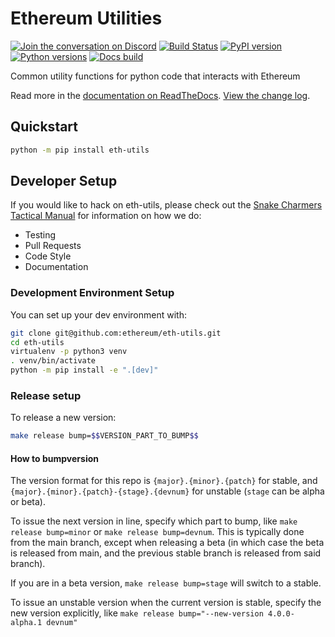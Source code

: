 # Ethereum Utilities

[![Join the conversation on Discord](https://img.shields.io/discord/809793915578089484?color=blue&label=chat&logo=discord&logoColor=white)](https://discord.gg/GHryRvPB84)
[![Build Status](https://circleci.com/gh/ethereum/eth-utils.svg?style=shield)](https://circleci.com/gh/ethereum/eth-utils)
[![PyPI version](https://badge.fury.io/py/eth-utils.svg)](https://badge.fury.io/py/eth-utils)
[![Python versions](https://img.shields.io/pypi/pyversions/eth-utils.svg)](https://pypi.python.org/pypi/eth-utils)
[![Docs build](https://readthedocs.org/projects/eth-utils/badge/?version=latest)](https://eth-utils.readthedocs.io/en/latest/?badge=latest)

Common utility functions for python code that interacts with Ethereum

Read more in the [documentation on ReadTheDocs](https://eth-utils.readthedocs.io/). [View the change log](https://eth-utils.readthedocs.io/en/latest/release_notes.html).

## Quickstart

```sh
python -m pip install eth-utils
```

## Developer Setup

If you would like to hack on eth-utils, please check out the [Snake Charmers
Tactical Manual](https://github.com/ethereum/snake-charmers-tactical-manual)
for information on how we do:

- Testing
- Pull Requests
- Code Style
- Documentation

### Development Environment Setup

You can set up your dev environment with:

```sh
git clone git@github.com:ethereum/eth-utils.git
cd eth-utils
virtualenv -p python3 venv
. venv/bin/activate
python -m pip install -e ".[dev]"
```

### Release setup

To release a new version:

```sh
make release bump=$$VERSION_PART_TO_BUMP$$
```

#### How to bumpversion

The version format for this repo is `{major}.{minor}.{patch}` for stable, and
`{major}.{minor}.{patch}-{stage}.{devnum}` for unstable (`stage` can be alpha or beta).

To issue the next version in line, specify which part to bump,
like `make release bump=minor` or `make release bump=devnum`. This is typically done from the
main branch, except when releasing a beta (in which case the beta is released from main,
and the previous stable branch is released from said branch).

If you are in a beta version, `make release bump=stage` will switch to a stable.

To issue an unstable version when the current version is stable, specify the
new version explicitly, like `make release bump="--new-version 4.0.0-alpha.1 devnum"`
